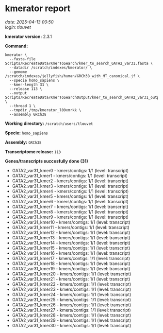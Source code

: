 # kmerator report
*date: 2025-04-13 00:50*  
*login: tlouvet*

**kmerator version:** 2.3.1

**Command:**

```
kmerator \
  --fasta-file Scripts/RecreateData/KmerToSearch/kmer_to_search_GATA2_var31.fasta \
  --datadir /scratch/indexes/kmerator/ \
  --genome /scratch/indexes/jellyfish/human/GRCh38_with_MT_canonical.jf \
  --specie homo_sapiens \
  --kmer-length 31 \
  --release 113 \
  --output Scripts/RecreateData/KmerToSearchOutput/kmer_to_search_GATA2_var31_output \
  --thread 1 \
  --tmpdir /tmp/kmerator_l89xmrkk \
  --assembly GRCh38
```

**Working directory:** `/scratch/users/tlouvet`

**Specie:** `homo_sapiens`

**Assembly:** `GRCh38`

**Transcriptome release:** `113`

**Genes/transcripts succesfully done (31)**

- GATA2_var31_kmer0 - kmers/contigs: 1/1 (level: transcript)
- GATA2_var31_kmer1 - kmers/contigs: 1/1 (level: transcript)
- GATA2_var31_kmer2 - kmers/contigs: 1/1 (level: transcript)
- GATA2_var31_kmer3 - kmers/contigs: 1/1 (level: transcript)
- GATA2_var31_kmer4 - kmers/contigs: 1/1 (level: transcript)
- GATA2_var31_kmer5 - kmers/contigs: 1/1 (level: transcript)
- GATA2_var31_kmer6 - kmers/contigs: 1/1 (level: transcript)
- GATA2_var31_kmer7 - kmers/contigs: 1/1 (level: transcript)
- GATA2_var31_kmer8 - kmers/contigs: 1/1 (level: transcript)
- GATA2_var31_kmer9 - kmers/contigs: 1/1 (level: transcript)
- GATA2_var31_kmer10 - kmers/contigs: 1/1 (level: transcript)
- GATA2_var31_kmer11 - kmers/contigs: 1/1 (level: transcript)
- GATA2_var31_kmer12 - kmers/contigs: 1/1 (level: transcript)
- GATA2_var31_kmer13 - kmers/contigs: 1/1 (level: transcript)
- GATA2_var31_kmer14 - kmers/contigs: 1/1 (level: transcript)
- GATA2_var31_kmer15 - kmers/contigs: 1/1 (level: transcript)
- GATA2_var31_kmer16 - kmers/contigs: 1/1 (level: transcript)
- GATA2_var31_kmer17 - kmers/contigs: 1/1 (level: transcript)
- GATA2_var31_kmer18 - kmers/contigs: 1/1 (level: transcript)
- GATA2_var31_kmer19 - kmers/contigs: 1/1 (level: transcript)
- GATA2_var31_kmer20 - kmers/contigs: 1/1 (level: transcript)
- GATA2_var31_kmer21 - kmers/contigs: 1/1 (level: transcript)
- GATA2_var31_kmer22 - kmers/contigs: 1/1 (level: transcript)
- GATA2_var31_kmer23 - kmers/contigs: 1/1 (level: transcript)
- GATA2_var31_kmer24 - kmers/contigs: 1/1 (level: transcript)
- GATA2_var31_kmer25 - kmers/contigs: 1/1 (level: transcript)
- GATA2_var31_kmer26 - kmers/contigs: 1/1 (level: transcript)
- GATA2_var31_kmer27 - kmers/contigs: 1/1 (level: transcript)
- GATA2_var31_kmer28 - kmers/contigs: 1/1 (level: transcript)
- GATA2_var31_kmer29 - kmers/contigs: 1/1 (level: transcript)
- GATA2_var31_kmer30 - kmers/contigs: 1/1 (level: transcript)
